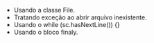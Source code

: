 * Usando a classe File.
* Tratando exceção ao abrir arquivo inexistente.
* Usando o while (sc.hasNextLine()) {}
* Usando o bloco finaly.